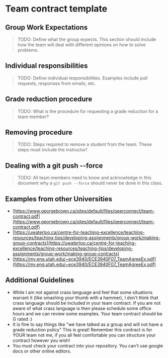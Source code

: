 # Team contract template

## Group Work Expectations

> TODO: Define what the group expects. This section should include how the team will deal with
  different opinions on how to solve problems.

## Individual responsibilities

> TODO: Define individual responsibilities. Examples include pull requests, responses from emails,
  etc.
  
## Grade reduction procedure

> TODO: What is the procedure for requesting a grade reduction for a team member?

## Removing procedure

> TODO: Steps required to remove a student from the team. These steps must include the instructor!

## Dealing with a git push --force

> TODO: All team members need to know and acknowledge in this document why a `git push --force` should
  never be done in this class.

## Examples from other Universities

- [https://www.georgebrown.ca/sites/default/files/peerconnect/team-contract.pdf](https://www.georgebrown.ca/sites/default/files/peerconnect/team-contract.pdf)
- [https://uwaterloo.ca/centre-for-teaching-excellence/teaching-resources/teaching-tips/developing-assignments/group-work/making-group-contracts](https://uwaterloo.ca/centre-for-teaching-excellence/teaching-resources/teaching-tips/developing-assignments/group-work/making-group-contracts)
- [https://my.eng.utah.edu/~ece3940/ECE3940F07_TeamAgreeEx.pdf](https://my.eng.utah.edu/~ece3940/ECE3940F07_TeamAgreeEx.pdf)

## Additional Guidelines

- While I am not against crass language and feel that some situations warrant it (like smashing your thumb with a hammer),
  I don't think that crass language should be included in your team contract. If you are not aware of what crass language
  is then please schedule some office hours and we can review some examples.  Your team contract should be G rated :)
- It is fine to say things like "we have talked as a group and will not have a grade reduction policy" This is great!
  Remember this contract is for YOUR team not me, if you all feel comfortable you can structure your contract however
  you wish!
- You must check your contract into your repository. You can't use google docs or other online editors.
